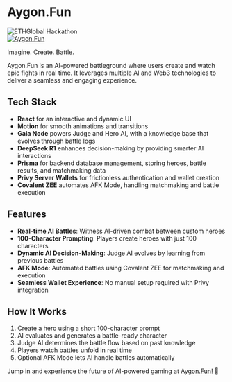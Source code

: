 # Aygon.Fun  
![ETHGlobal Hackathon](https://img.shields.io/badge/ETHGlobal-Hackathon-blue)  
[![Aygon.Fun](https://img.shields.io/badge/Access-Aygon.Fun-orange)](https://aygon.fun)  

Imagine. Create. Battle.

Aygon.Fun is an AI-powered battleground where users create and watch epic fights in real time. It leverages multiple AI and Web3 technologies to deliver a seamless and engaging experience.  

## Tech Stack  
- **React** for an interactive and dynamic UI  
- **Motion** for smooth animations and transitions  
- **Gaia Node** powers Judge and Hero AI, with a knowledge base that evolves through battle logs  
- **DeepSeek R1** enhances decision-making by providing smarter AI interactions  
- **Prisma** for backend database management, storing heroes, battle results, and matchmaking data  
- **Privy Server Wallets** for frictionless authentication and wallet creation  
- **Covalent ZEE** automates AFK Mode, handling matchmaking and battle execution  

## Features  
- **Real-time AI Battles**: Witness AI-driven combat between custom heroes  
- **100-Character Prompting**: Players create heroes with just 100 characters  
- **Dynamic AI Decision-Making**: Judge AI evolves by learning from previous battles  
- **AFK Mode**: Automated battles using Covalent ZEE for matchmaking and execution  
- **Seamless Wallet Experience**: No manual setup required with Privy integration  

## How It Works  
1. Create a hero using a short 100-character prompt  
2. AI evaluates and generates a battle-ready character  
3. Judge AI determines the battle flow based on past knowledge  
4. Players watch battles unfold in real time  
5. Optional AFK Mode lets AI handle battles automatically  

Jump in and experience the future of AI-powered gaming at [Aygon.Fun](https://aygon.fun)! 🚀
